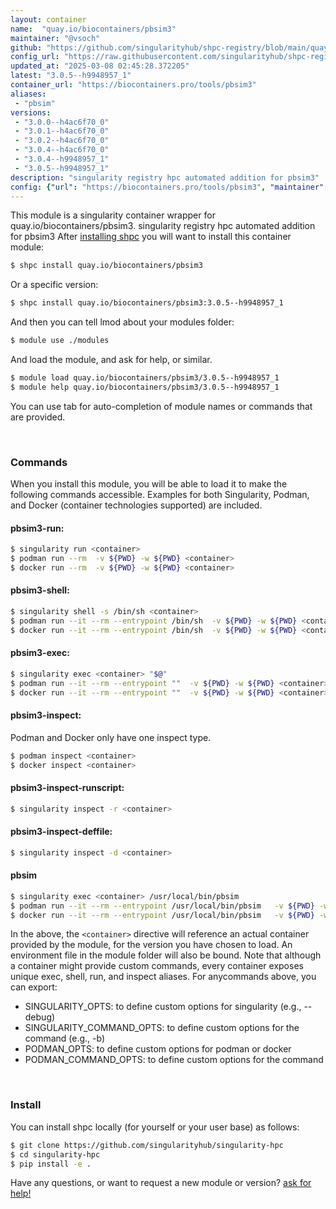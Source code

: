 ```yaml
---
layout: container
name:  "quay.io/biocontainers/pbsim3"
maintainer: "@vsoch"
github: "https://github.com/singularityhub/shpc-registry/blob/main/quay.io/biocontainers/pbsim3/container.yaml"
config_url: "https://raw.githubusercontent.com/singularityhub/shpc-registry/main/quay.io/biocontainers/pbsim3/container.yaml"
updated_at: "2025-03-08 02:45:28.372205"
latest: "3.0.5--h9948957_1"
container_url: "https://biocontainers.pro/tools/pbsim3"
aliases:
 - "pbsim"
versions:
 - "3.0.0--h4ac6f70_0"
 - "3.0.1--h4ac6f70_0"
 - "3.0.2--h4ac6f70_0"
 - "3.0.4--h4ac6f70_0"
 - "3.0.4--h9948957_1"
 - "3.0.5--h9948957_1"
description: "singularity registry hpc automated addition for pbsim3"
config: {"url": "https://biocontainers.pro/tools/pbsim3", "maintainer": "@vsoch", "description": "singularity registry hpc automated addition for pbsim3", "latest": {"3.0.5--h9948957_1": "sha256:7dafbaa72a80f985d0209710ddb78595e67f4f8e94f283c391c1d9912a64516f"}, "tags": {"3.0.0--h4ac6f70_0": "sha256:940e5060c68c8d6abe39efac4d0d1a7f31033b7058834b3be773372b5a39ddb5", "3.0.1--h4ac6f70_0": "sha256:e7251aaf28ec973c547cc0062c3a52c683e9340c600eb44e953907a053e5b2a4", "3.0.2--h4ac6f70_0": "sha256:1f968e6c3f1627a9d5c92d70a40029d953ed18c5d9786b6b8b52c25697e65d30", "3.0.4--h4ac6f70_0": "sha256:e12bec850b7c9e9db00c8741d28e1577826fefcab4fe2a75bb6ed559893075f6", "3.0.4--h9948957_1": "sha256:32d1c0a6116fb260f874fa5f2ae39d9c318ed162ce8dd302216a9c2849ce9270", "3.0.5--h9948957_1": "sha256:7dafbaa72a80f985d0209710ddb78595e67f4f8e94f283c391c1d9912a64516f"}, "docker": "quay.io/biocontainers/pbsim3", "aliases": {"pbsim": "/usr/local/bin/pbsim"}}
---
```


This module is a singularity container wrapper for quay.io/biocontainers/pbsim3.
singularity registry hpc automated addition for pbsim3
After [installing shpc](#install) you will want to install this container module:


```bash
$ shpc install quay.io/biocontainers/pbsim3
```

Or a specific version:

```bash
$ shpc install quay.io/biocontainers/pbsim3:3.0.5--h9948957_1
```

And then you can tell lmod about your modules folder:

```bash
$ module use ./modules
```

And load the module, and ask for help, or similar.

```bash
$ module load quay.io/biocontainers/pbsim3/3.0.5--h9948957_1
$ module help quay.io/biocontainers/pbsim3/3.0.5--h9948957_1
```

You can use tab for auto-completion of module names or commands that are provided.

<br>

### Commands

When you install this module, you will be able to load it to make the following commands accessible.
Examples for both Singularity, Podman, and Docker (container technologies supported) are included.

#### pbsim3-run:

```bash
$ singularity run <container>
$ podman run --rm  -v ${PWD} -w ${PWD} <container>
$ docker run --rm  -v ${PWD} -w ${PWD} <container>
```

#### pbsim3-shell:

```bash
$ singularity shell -s /bin/sh <container>
$ podman run --it --rm --entrypoint /bin/sh  -v ${PWD} -w ${PWD} <container>
$ docker run --it --rm --entrypoint /bin/sh  -v ${PWD} -w ${PWD} <container>
```

#### pbsim3-exec:

```bash
$ singularity exec <container> "$@"
$ podman run --it --rm --entrypoint ""  -v ${PWD} -w ${PWD} <container> "$@"
$ docker run --it --rm --entrypoint ""  -v ${PWD} -w ${PWD} <container> "$@"
```

#### pbsim3-inspect:

Podman and Docker only have one inspect type.

```bash
$ podman inspect <container>
$ docker inspect <container>
```

#### pbsim3-inspect-runscript:

```bash
$ singularity inspect -r <container>
```

#### pbsim3-inspect-deffile:

```bash
$ singularity inspect -d <container>
```


#### pbsim

```bash
$ singularity exec <container> /usr/local/bin/pbsim
$ podman run --it --rm --entrypoint /usr/local/bin/pbsim   -v ${PWD} -w ${PWD} <container> -c " $@"
$ docker run --it --rm --entrypoint /usr/local/bin/pbsim   -v ${PWD} -w ${PWD} <container> -c " $@"
```



In the above, the `<container>` directive will reference an actual container provided
by the module, for the version you have chosen to load. An environment file in the
module folder will also be bound. Note that although a container
might provide custom commands, every container exposes unique exec, shell, run, and
inspect aliases. For anycommands above, you can export:

 - SINGULARITY_OPTS: to define custom options for singularity (e.g., --debug)
 - SINGULARITY_COMMAND_OPTS: to define custom options for the command (e.g., -b)
 - PODMAN_OPTS: to define custom options for podman or docker
 - PODMAN_COMMAND_OPTS: to define custom options for the command

<br>

### Install

You can install shpc locally (for yourself or your user base) as follows:

```bash
$ git clone https://github.com/singularityhub/singularity-hpc
$ cd singularity-hpc
$ pip install -e .
```

Have any questions, or want to request a new module or version? [ask for help!](https://github.com/singularityhub/singularity-hpc/issues)